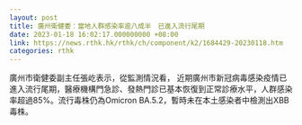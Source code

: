 ```yaml
---
layout: post
title: 廣州衛健委：當地人群感染率逾八成半　已進入流行尾期
date: 2023-01-18 16:02:17.000000000 +08:00
link: https://news.rthk.hk/rthk/ch/component/k2/1684429-20230118.htm
categories: rthk
---
```


廣州市衛健委副主任張屹表示，從監測情況看， 近期廣州市新冠病毒感染疫情已進入流行尾期，醫療機構門急診、發熱門診已基本恢復到正常診療水平，人群感染率超過85%。流行毒株仍為Omicron BA.5.2，暫時未在本土感染者中檢測出XBB毒株。

